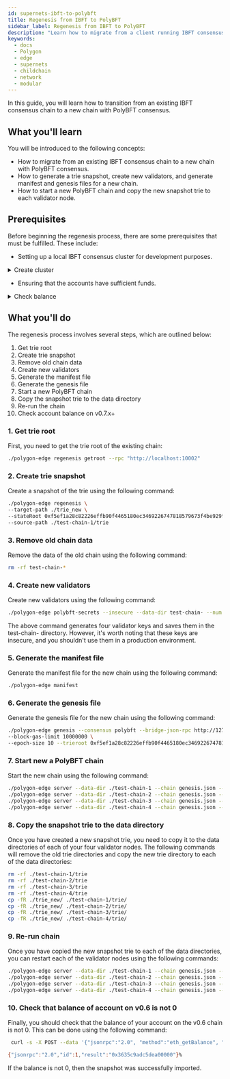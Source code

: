 ```yaml
---
id: supernets-ibft-to-polybft
title: Regenesis from IBFT to PolyBFT
sidebar_label: Regenesis from IBFT to PolyBFT
description: "Learn how to migrate from a client running IBFT consensus to PolyBFT consensus."
keywords:
  - docs
  - Polygon
  - edge
  - supernets
  - childchain
  - network
  - modular
---
```


In this guide, you will learn how to transition from an existing IBFT consensus chain to a new chain with PolyBFT consensus.

## What you'll learn

You will be introduced to the following concepts:

- How to migrate from an existing IBFT consensus chain to a new chain with PolyBFT consensus.
- How to generate a trie snapshot, create new validators, and generate manifest and genesis files for a new chain.
- How to start a new PolyBFT chain and copy the new snapshot trie to each validator node.

## Prerequisites

Before beginning the regenesis process, there are some prerequisites that must be fulfilled. These include:

- Setting up a local IBFT consensus cluster for development purposes.

<details>
<summary>Create cluster</summary>

A dedicated script is provided as part of the client to facilitate the cluster setup, encompassing key generation, network configuration, data directory creation, and genesis block generation. To create an IBFT cluster, execute the following command:

  ```bash
  scripts/cluster ibft
  ```

</details>

- Ensuring that the accounts have sufficient funds.

<details>
<summary>Check balance</summary>

Before performing the regenesis, it's essential to ensure that the accounts have sufficient funds. You can check the balance using the following command:

  ```bash
  curl -s -X POST --data '{"jsonrpc":"2.0", "method":"eth_getBalance", "params":["0x85da99c8a7c2c95964c8efd687e95e632fc533d6", "latest"], "id":1}' http://localhost:10002
  ```

</details>

## What you'll do

The regenesis process involves several steps, which are outlined below:

1. Get trie root
2. Create trie snapshot
3. Remove old chain data
4. Create new validators
5. Generate the manifest file
6. Generate the genesis file
7. Start a new PolyBFT chain
8. Copy the snapshot trie to the data directory
9. Re-run the chain
10. Check account balance on v0.7.x+

### 1. Get trie root

First, you need to get the trie root of the existing chain:

  ```bash
  ./polygon-edge regenesis getroot --rpc "http://localhost:10002"
  ```

### 2. Create trie snapshot

Create a snapshot of the trie using the following command:

  ```bash
  ./polygon-edge regenesis \
  --target-path ./trie_new \
  --stateRoot 0xf5ef1a28c82226effb90f4465180ec3469226747818579673f4be929f1cd8663 \
  --source-path ./test-chain-1/trie
  ```

### 3. Remove old chain data

Remove the data of the old chain using the following command:

  ```bash
  rm -rf test-chain-*
  ```

### 4. Create new validators

Create new validators using the following command:

  ```bash
  ./polygon-edge polybft-secrets --insecure --data-dir test-chain- --num 4
  ```

The above command generates four validator keys and saves them in the test-chain- directory. However, it's worth noting that these keys are insecure, and you shouldn't use them in a production environment.

### 5. Generate the manifest file

Generate the manifest file for the new chain using the following command:

  ```bash
  ./polygon-edge manifest
  ```

### 6. Generate the genesis file

Generate the genesis file for the new chain using the following command:

  ```bash
  ./polygon-edge genesis --consensus polybft --bridge-json-rpc http://127.0.0.1:8545 \
  --block-gas-limit 10000000 \
  --epoch-size 10 --trieroot 0xf5ef1a28c82226effb90f4465180ec3469226747818579673f4be929f1cd8663
  ```

### 7. Start new a PolyBFT chain

Start the new chain using the following command:

  ```bash
  ./polygon-edge server --data-dir ./test-chain-1 --chain genesis.json --grpc-address :10000 --libp2p :30301 --jsonrpc :10002 --seal --log-level DEBUG &
  ./polygon-edge server --data-dir ./test-chain-2 --chain genesis.json --grpc-address :20000 --libp2p :30302 --jsonrpc :20002 --seal --log-level DEBUG &
  ./polygon-edge server --data-dir ./test-chain-3 --chain genesis.json --grpc-address :30000 --libp2p :30303 --jsonrpc :30002 --seal --log-level DEBUG &
  ./polygon-edge server --data-dir ./test-chain-4 --chain genesis.json --grpc-address :40000 --libp2p :30304 --jsonrpc :40002 --seal --log-level DEBUG &
  ```

### 8. Copy the snapshot trie to the data directory

Once you have created a new snapshot trie, you need to copy it to the data directories of each of your four validator nodes. The following commands will remove the old trie directories and copy the new trie directory to each of the data directories:

  ```bash
  rm -rf ./test-chain-1/trie
  rm -rf ./test-chain-2/trie
  rm -rf ./test-chain-3/trie
  rm -rf ./test-chain-4/trie
  cp -fR ./trie_new/ ./test-chain-1/trie/
  cp -fR ./trie_new/ ./test-chain-2/trie/
  cp -fR ./trie_new/ ./test-chain-3/trie/
  cp -fR ./trie_new/ ./test-chain-4/trie/
  ```

### 9. Re-run chain

Once you have copied the new snapshot trie to each of the data directories, you can restart each of the validator nodes using the following commands:

  ```bash
  ./polygon-edge server --data-dir ./test-chain-1 --chain genesis.json --grpc-address :10000 --libp2p :30301 --jsonrpc :10002 --seal --log-level DEBUG &
  ./polygon-edge server --data-dir ./test-chain-2 --chain genesis.json --grpc-address :20000 --libp2p :30302 --jsonrpc :20002 --seal --log-level DEBUG &
  ./polygon-edge server --data-dir ./test-chain-3 --chain genesis.json --grpc-address :30000 --libp2p :30303 --jsonrpc :30002 --seal --log-level DEBUG &
  ./polygon-edge server --data-dir ./test-chain-4 --chain genesis.json --grpc-address :40000 --libp2p :30304 --jsonrpc :40002 --seal --log-level DEBUG &
  ```

### 10. Check that balance of account on v0.6 is not 0

Finally, you should check that the balance of your account on the v0.6 chain is not 0. This can be done using the following command:

  ```bash
   curl -s -X POST --data '{"jsonrpc":"2.0", "method":"eth_getBalance", "params":["0x85da99c8a7c2c95964c8efd687e95e632fc533d6", "latest"], "id":1}' http://localhost:10002

  {"jsonrpc":"2.0","id":1,"result":"0x3635c9adc5dea00000"}%
  ```

If the balance is not 0, then the snapshot was successfully imported.
